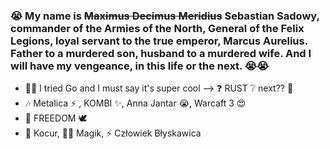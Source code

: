 ### 😭 My name is ~~Maximus Decimus Meridius~~ Sebastian Sadowy, commander of the Armies of the North, General of the Felix Legions, loyal servant to the true emperor, Marcus Aurelius. Father to a murdered son, husband to a murdered wife. And I will have my vengeance, in this life or the next. 😭😭

 - 🏃‍♀️ I tried Go and I must say it's super cool --> ❓  RUST  ❔ next?? 🤔
 - 🎶 Metalica ⚡ , KOMBI ✨, Anna Jantar 😭, Warcaft 3 😍
 -  🦅   FREEDOM   🕊
 - 🐅 Kocur, 🧙‍♂️ Magik, ⚡ Człowiek Błyskawica

